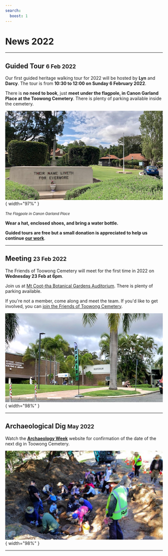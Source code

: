 ```yaml
---
search:
  boost: 1  
---
```


# News 2022 

---

## Guided Tour <small>6 Feb 2022</small>

Our first guided heritage walking tour for 2022 will be hosted by **Lyn** and **Darcy**. The tour is from **10:30 to 12:00 on Sunday 6 February 2022**. 

There is **no need to book**, just **meet under the flagpole, in Canon Garland Place at the Toowong Cemetery**. There is plenty of parking available inside the cemetery.

![](../assets/flag-pole.jpg){ width="97%" } 

*<small>The Flagpole in Canon Garland Place</small>*

**Wear a hat, enclosed shoes, and bring a water bottle.**

**Guided tours are free but a small donation is appreciated to help us continue [our work](about/index.md)**. 

--- 

## Meeting <small>23 Feb 2022</small>

The Friends of Toowong Cemetery will meet for the first time in 2022 on **Wednesday 23 Feb at 6pm**.

Join us at [Mt Coot-tha Botanical Gardens Auditorium](https://www.brisbane.qld.gov.au/things-to-see-and-do/council-venues-and-precincts/parks/botanic-gardens-in-brisbane/brisbane-botanic-gardens-mt-coot-tha). There is plenty of parking available. 

If you're not a member, come along and meet the team. If you'd like to get involved, you can [join the Friends of Toowong Cemetery](../about/#join-us).

![](../assets/auditorium.jpg){ width="98%" }   

<!-- picture of members -->

---

## Archaeological Dig <small>May 2022</small>

Watch the **[Archaeology Week](https://archaeologyweek.org/events-list?category=Qld
)** website for confirmation of the date of the next dig in Toowong Cemetery.

![](../assets/dig-3.jpg){ width="98%" }   

---

